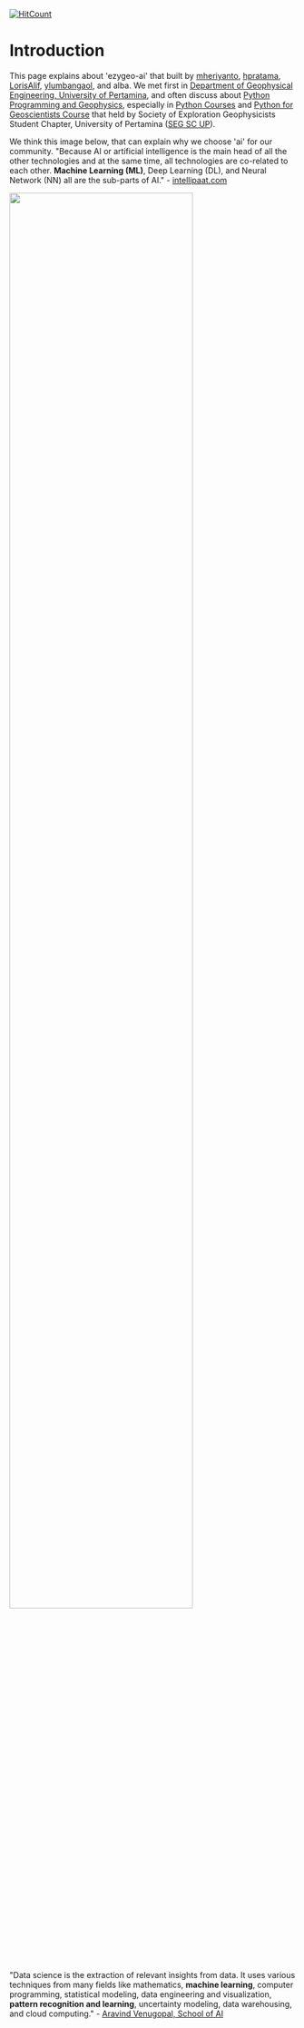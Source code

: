 [![HitCount](http://hits.dwyl.com/ezygeo-ai/introduction.svg)](http://hits.dwyl.com/ezygeo-ai/introduction)

# Introduction
This page explains about 'ezygeo-ai' that built by [mheriyanto](https://github.com/mheriyanto), [hpratama](https://github.com/hpratama), [LorisAlif](https://github.com/LorisAlif), [ylumbangaol](https://github.com/ylumbangaol), and alba. We met first in [Department of Geophysical Engineering, University of Pertamina](https://geoph.universitaspertamina.ac.id/), and often discuss about [Python Programming and Geophysics](https://sites.google.com/site/metkomup/), especially in [Python Courses](https://sites.google.com/site/metkomup/seg-sc-up) and [Python for Geoscientists Course](http://segscup.org/pycourse/) that held by Society of Exploration Geophysicists Student Chapter, University of Pertamina ([SEG SC UP](segscup.org)).

We think this image below, that can explain why we choose 'ai' for our community. "Because AI or artificial intelligence is the main head of all the other technologies and at the same time, all technologies are co-related to each other. **Machine Learning (ML)**, Deep Learning (DL), and Neural Network (NN) all are the sub-parts of AI." - [intellipaat.com](https://intellipaat.com/community/9868/what-is-the-difference-between-deep-learning-and-traditional-artificial-neural-network-machine-learning)

<a artificial intelligence href="https://mc.ai/roadmap-to-ml-and-dl/">
  <img src="https://github.com/ezygeo-ai/introduction/blob/master/images/ai.png" width="80%">
</a>

"Data science is the extraction of relevant insights from data. It uses various techniques from many fields like mathematics, **machine learning**, computer programming, statistical modeling, data engineering and visualization, **pattern recognition and learning**, uncertainty modeling, data warehousing, and cloud computing." - [Aravind Venugopal, School of AI](https://medium.com/school-of-ai-trivandrum/how-to-become-an-ai-engineer-8f6416ef5ca4)
